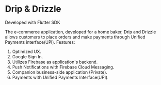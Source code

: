 # Drip & Drizzle
Developed with Flutter SDK
 
The e-commerce application, developed for a home baker, Drip and Drizzle allows customers to place orders and make payments through Unified Payments interface(UPI). 
Features:
1. Optimized UX.
2. Google Sign In.
3. Utilizes Firebase as application's backend.
4. Push Notifications with Firebase Cloud Messaging.
5. Companion business-side application (Private). 
6. Payments with Unified Payments Interface(UPI).




